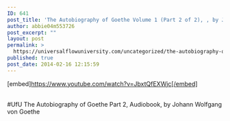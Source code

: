 ```yaml
---
ID: 641
post_title: 'The Autobiography of Goethe Volume 1 (Part 2 of 2), , by Johann Wolfgang von Goethe #UfU'
author: abbie04m553726
post_excerpt: ""
layout: post
permalink: >
  https://universalflowuniversity.com/uncategorized/the-autobiography-of-goethe-volume-1-part-2-of-2-by-johann-wolfgang-von-goethe-ufu/
published: true
post_date: 2014-02-16 12:15:59
---
```

[embed]https://www.youtube.com/watch?v=JbxtQfEXWjc[/embed]</br></br>
<p>#UfU The Autobiography of Goethe Part 2, Audiobook, by Johann Wolfgang von Goethe </p>